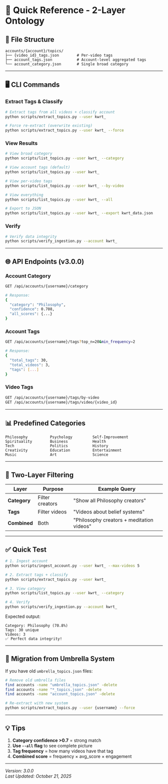 # 🚀 Quick Reference - 2-Layer Ontology

## 📂 File Structure

```
accounts/{account}/topics/
├── {video_id}_tags.json        # Per-video tags
├── account_tags.json           # Account-level aggregated tags
└── account_category.json       # Single broad category
```

---

## 🖥️ CLI Commands

### Extract Tags & Classify
```bash
# Extract tags from all videos + classify account
python scripts/extract_topics.py --user kwrt_

# Force re-extract (overwrite existing)
python scripts/extract_topics.py --user kwrt_ --force
```

### View Results

```bash
# View broad category
python scripts/list_topics.py --user kwrt_ --category

# View account tags (default)
python scripts/list_topics.py --user kwrt_

# View per-video tags
python scripts/list_topics.py --user kwrt_ --by-video

# View everything
python scripts/list_topics.py --user kwrt_ --all

# Export to JSON
python scripts/list_topics.py --user kwrt_ --export kwrt_data.json
```

### Verify
```bash
# Verify data integrity
python scripts/verify_ingestion.py --account kwrt_
```

---

## 🌐 API Endpoints (v3.0.0)

### Account Category
```bash
GET /api/accounts/{username}/category

# Response:
{
  "category": "Philosophy",
  "confidence": 0.708,
  "all_scores": {...}
}
```

### Account Tags
```bash
GET /api/accounts/{username}/tags?top_n=20&min_frequency=2

# Response:
{
  "total_tags": 30,
  "total_videos": 3,
  "tags": [...]
}
```

### Video Tags
```bash
GET /api/accounts/{username}/tags/by-video
GET /api/accounts/{username}/tags/video/{video_id}
```

---

## 📊 Predefined Categories

```
Philosophy          Psychology         Self-Improvement
Spirituality        Business           Health
Tech                Politics           History
Creativity          Education          Entertainment
Music               Art                Science
```

---

## 🎯 Two-Layer Filtering

| Layer | Purpose | Example Query |
|-------|---------|---------------|
| **Category** | Filter creators | "Show all Philosophy creators" |
| **Tags** | Filter videos | "Videos about belief systems" |
| **Combined** | Both | "Philosophy creators + meditation videos" |

---

## ✅ Quick Test

```bash
# 1. Ingest account
python scripts/ingest_account.py --user kwrt_ --max-videos 5

# 2. Extract tags + classify
python scripts/extract_topics.py --user kwrt_

# 3. View category
python scripts/list_topics.py --user kwrt_ --category

# 4. Verify
python scripts/verify_ingestion.py --account kwrt_
```

Expected output:
```
Category: Philosophy (70.8%)
Tags: 30 unique
Videos: 3
✅ Perfect data integrity!
```

---

## 🔄 Migration from Umbrella System

If you have old `umbrella_topics.json` files:

```bash
# Remove old umbrella files
find accounts -name "umbrella_topics.json" -delete
find accounts -name "*_topics.json" -delete
find accounts -name "account_topics.json" -delete

# Re-extract with new system
python scripts/extract_topics.py --user {username} --force
```

---

## 💡 Tips

1. **Category confidence >0.7** = strong match
2. **Use `--all` flag** to see complete picture
3. **Tag frequency** = how many videos have that tag
4. **Combined score** = frequency × avg_score × engagement

---

*Version: 3.0.0*  
*Last Updated: October 21, 2025*


